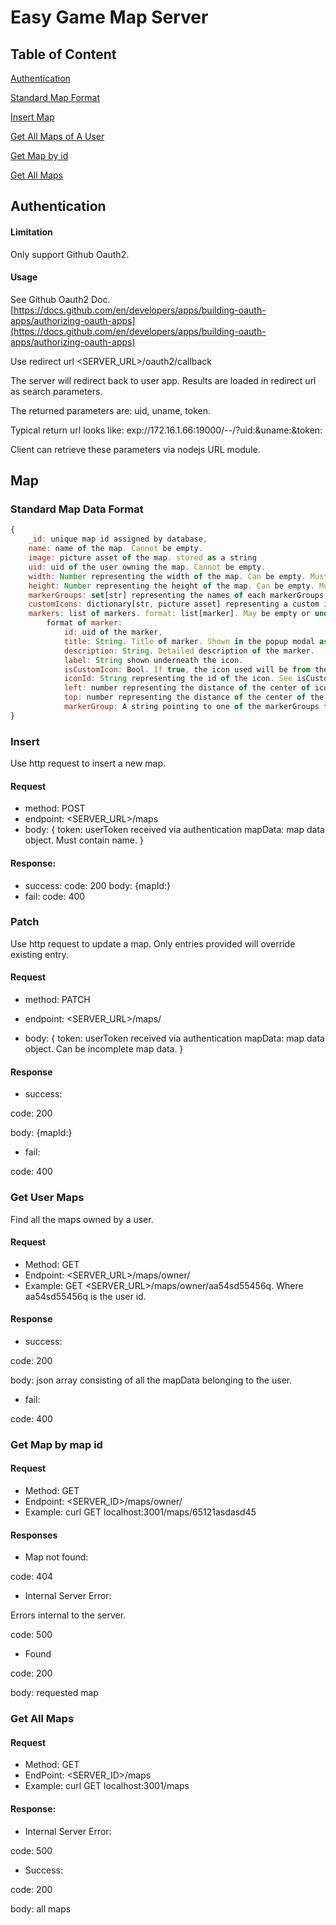 # Easy Game Map Server
## Table of Content
[Authentication](#authentication)

[Standard Map Format](#standard-map-data-format)

[Insert Map](#insert)

[Get All Maps of A User](#get-user-maps)

[Get Map by id](#get-map-by-map-id)

[Get All Maps](#get-all-maps)


## Authentication

#### Limitation
Only support Github Oauth2. 

#### Usage
See Github Oauth2 Doc. [https://docs.github.com/en/developers/apps/building-oauth-apps/authorizing-oauth-apps](https://docs.github.com/en/developers/apps/building-oauth-apps/authorizing-oauth-apps)


Use redirect url <SERVER_URL>/oauth2/callback 

The server will redirect back to user app. Results are loaded in redirect url as search parameters. 

The returned parameters are: uid, uname, token. 

Typical return url looks like: exp://172.16.1.66:19000/--/?uid:<uid>&uname:<uname>&token:<token>
    
Client can retrieve these parameters via nodejs URL module.

## Map
    
### Standard Map Data Format
    
```javascript
{
    _id: unique map id assigned by database,
    name: name of the map. Cannot be empty. 
    image: picture asset of the map. stored as a string
    uid: uid of the user owning the map. Cannot be empty. 
    width: Number representing the width of the map. Can be empty. Must be a number.
    height: Number representing the height of the map. Can be empty. Must be a number.
    markerGroups: set[str] representing the names of each markerGroups. each name must be unique. Can be empty. 
    customIcons: dictionary[str, picture asset] representing a custom icon. 
    markers: list of markers. format: list[marker]. May be empty or undefined. 
        format of marker: 
            id: uid of the marker,
            title: String. Title of marker. Shown in the popup modal as title.
            description: String. Detailed description of the marker.
            label: String shown underneath the icon.
            isCustomIcon: Bool. If true, the icon used will be from the customIcons. Other wise, the icon id points to a default icon. 
            iconId: String representing the id of the icon. See isCustomIcon for more detail of where it comes from. 
            left: number representing the distance of the center of icon from the left edge of the map. 
            top: number representing the distance of the center of the icon from the top of the map. 
            markerGroup: A string pointing to one of the markerGroups from the map. 
}
```
        


### Insert
    
Use http request to insert a new map.
    
#### Request
* method: POST    
* endpoint: <SERVER_URL>/maps  
* body: {
    token: userToken received via authentication
    mapData: map data object. Must contain name. 
}
#### Response:
* success: 
    code: 200
    body: {mapId:<mapId pointing to the map>}
* fail:
    code: 400

### Patch
Use http request to update a map. Only entries provided will override existing entry. 
#### Request
    
* method: PATCH
    
* endpoint: <SERVER_URL>/maps/
    
* body: {
    token: userToken received via authentication
    mapData: map data object. Can be incomplete map data.
}

#### Response
* success:
    
code: 200
    
body: {mapId:<mapId pointing to the map>}
    
* fail:
    
code: 400

### Get User Maps
    
Find all the maps owned by a user. 

#### Request
* Method: GET
* Endpoint: <SERVER_URL>/maps/owner/<user id>
* Example: GET <SERVER_URL>/maps/owner/aa54sd55456q. Where aa54sd55456q is the user id. 

#### Response
* success:
    
code: 200
    
body: json array consisting of all the mapData belonging to the user.
    
* fail:
    
code: 400

### Get Map by map id
#### Request
* Method: GET
* Endpoint: <SERVER_ID>/maps/owner/<mapId>
* Example: curl GET localhost:3001/maps/65121asdasd45

#### Responses
* Map not found:
    
code: 404
    
* Internal Server Error:
    
Errors internal to the server.
    
code: 500
    
* Found
    
code: 200
    
body: requested map

### Get All Maps
#### Request
* Method: GET    
* EndPoint: <SERVER_ID>/maps
* Example: curl GET localhost:3001/maps

#### Response:
* Internal Server Error:
    
code: 500
    
* Success:
    
code: 200
    
body: all maps


